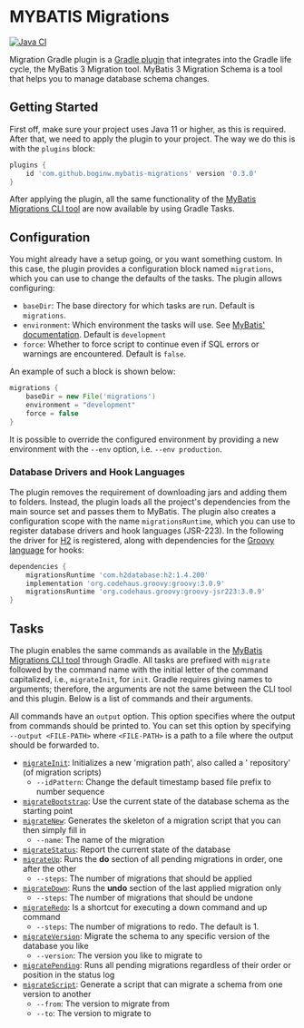 # MYBATIS Migrations

[![Java CI](https://github.com/boginw/migrations-gradle-plugin/actions/workflows/java.yml/badge.svg)](https://github.com/boginw/migrations-gradle-plugin/actions/workflows/java.yml)

Migration Gradle plugin is a [Gradle plugin](https://plugins.gradle.org/plugin/com.github.boginw.mybatis-migrations)
that integrates into the Gradle life cycle, the MyBatis 3 Migration tool. MyBatis 3 Migration Schema is a tool that
helps you to manage database schema changes.

## Getting Started

First off, make sure your project uses Java 11 or higher, as this is required. After that, we need to apply the plugin
to your project. The way we do this is with the `plugins` block:

```groovy
plugins {
    id 'com.github.boginw.mybatis-migrations' version '0.3.0'
}
```

After applying the plugin, all the same functionality of
the [MyBatis Migrations CLI tool](http://mybatis.org/migrations/index.html) are now available by using Gradle Tasks.

## Configuration

You might already have a setup going, or you want something custom. In this case, the plugin provides a configuration
block named `migrations`, which you can use to change the defaults of the tasks. The plugin allows configuring:

* `baseDir`: The base directory for which tasks are run. Default is `migrations`.
* `environment`: Which environment the tasks will use.
  See [MyBatis' documentation](http://mybatis.org/migrations/migrate.html). Default is `development`
* `force`: Whether to force script to continue even if SQL errors or warnings are encountered. Default is `false`.

An example of such a block is shown below:

```groovy
migrations {
    baseDir = new File('migrations')
    environment = "development"
    force = false
}
```

It is possible to override the configured environment by providing a new environment with the `--env` option,
i.e. `--env production`.

### Database Drivers and Hook Languages

The plugin removes the requirement of downloading jars and adding them to folders. Instead, the plugin loads all the
project's dependencies from the main source set and passes them to MyBatis. The plugin also creates a configuration
scope with the name `migrationsRuntime`, which you can use to register database drivers and hook languages (JSR-223). In
the following the driver for [H2](https://www.h2database.com/html/main.html) is registered, along with dependencies for
the [Groovy language](https://groovy-lang.org/) for hooks:

```groovy
dependencies {
    migrationsRuntime 'com.h2database:h2:1.4.200'
    implementation 'org.codehaus.groovy:groovy:3.0.9'
    migrationsRuntime 'org.codehaus.groovy:groovy-jsr223:3.0.9'
}
```

## Tasks

The plugin enables the same commands as available in
the [MyBatis Migrations CLI tool](http://mybatis.org/migrations/migrate.html) through Gradle. All tasks are prefixed
with `migrate` followed by the command name with the initial letter of the command capitalized, i.e., `migrateInit`,
for `init`. Gradle requires giving names to arguments; therefore, the arguments are not the same between the CLI tool
and this plugin. Below is a list of commands and their arguments.

All commands have an `output` option. This option specifies where the output from commands should be printed to. You can
set this option by specifying `--output <FILE-PATH>` where `<FILE-PATH>` is a path to a file where the output should be
forwarded to.

* [`migrateInit`](http://mybatis.org/migrations/init.html): Initializes a new 'migration path', also called a '
  repository' (of migration scripts)
    * `--idPattern`: Change the default timestamp based file prefix to number sequence
* [`migrateBootstrap`](http://mybatis.org/migrations/bootstrap.html): Use the current state of the database schema as
  the starting point
* [`migrateNew`](http://mybatis.org/migrations/new.html): Generates the skeleton of a migration script that you can then
  simply fill in
    * `--name`: The name of the migration
* [`migrateStatus`](http://mybatis.org/migrations/status.html): Report the current state of the database
* [`migrateUp`](http://mybatis.org/migrations/updown.html): Runs the **do** section of all pending migrations in order,
  one after the other
    * `--steps`: The number of migrations that should be applied
* [`migrateDown`](http://mybatis.org/migrations/updown.html): Runs the **undo** section of the last applied migration
  only
    * `--steps`: The number of migrations that should be undone
* [`migrateRedo`](http://mybatis.org/migrations/redo.html): Is a shortcut for executing a down command and up command
    * `--steps`: The number of migrations to redo. The default is 1.
* [`migrateVersion`](http://mybatis.org/migrations/version.html): Migrate the schema to any specific version of the
  database you like
    * `--version`: The version you like to migrate to
* [`migratePending`](http://mybatis.org/migrations/pending.html): Runs all pending migrations regardless of their order
  or position in the status log
* [`migrateScript`](http://mybatis.org/migrations/script.html): Generate a script that can migrate a schema from one
  version to another
    * `--from`: The version to migrate from
    * `--to`: The version to migrate to
